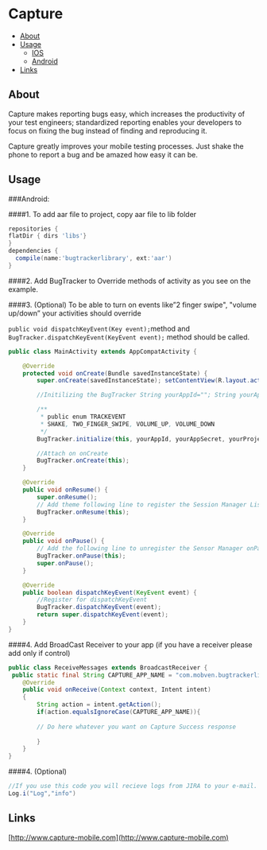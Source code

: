 
Capture
==================

  - [About](#about)
  - [Usage](#usage)
    - [IOS](http://github.com/mobven/capture-ios)
    - [Android](#android)
  - [Links](#links)


## About

Capture makes reporting bugs easy, which increases the productivity of your test engineers; standardized reporting enables your developers to focus on fixing the bug instead of finding and reproducing it.

Capture greatly improves your mobile testing processes.
Just shake the phone to report a bug and be amazed how
easy it can be.


## Usage

###Android:

####1. To add aar file to project, copy aar file to lib folder

```gradle
repositories {
flatDir { dirs 'libs'} 
}
dependencies { 
  compile(name:'bugtrackerlibrary', ext:'aar')
}
```

####2. Add BugTracker to Override methods of activity as you see on the example. 

####3. (Optional) To be able to turn on events like”2 finger swipe", "volume up/down” your activities should override

```public void dispatchKeyEvent(Key event);```method and  ```BugTracker.dispatchKeyEvent(KeyEvent event);``` method should be called.

```java
public class MainActivity extends AppCompatActivity {

	@Override
	protected void onCreate(Bundle savedInstanceState) {
		super.onCreate(savedInstanceState); setContentView(R.layout.activity_main);

		//Initilizing the BugTracker String yourAppId=""; String yourAppSecret=""; String yourProjectId="";

		/**
		 * public enum TRACKEVENT
		 * SHAKE, TWO_FINGER_SWIPE, VOLUME_UP, VOLUME_DOWN 
		 */
		BugTracker.initialize(this, yourAppId, yourAppSecret, yourProjectId , BugTracker.TRACKEVENT.SHAKE, true);

		//Attach on onCreate
		BugTracker.onCreate(this);
	}

	@Override
	public void onResume() {
		super.onResume();
		// Add theme following line to register the Session Manager Listener onResume 
		BugTracker.onResume(this);
	}

	@Override
	public void onPause() {
		// Add the following line to unregister the Sensor Manager onPause 
		BugTracker.onPause(this);
		super.onPause();
	}

	@Override
	public boolean dispatchKeyEvent(KeyEvent event) {
		//Register for dispatchKeyEvent 
		BugTracker.dispatchKeyEvent(event);
		return super.dispatchKeyEvent(event);
	}
}
```


####4. Add BroadCast Receiver to your app (if you have a receiver please add only if control)

```java
public class ReceiveMessages extends BroadcastReceiver {
 public static final String CAPTURE_APP_NAME = "com.mobven.bugtrackerlibrary";
    @Override
    public void onReceive(Context context, Intent intent)
    {
        String action = intent.getAction();
        if(action.equalsIgnoreCase(CAPTURE_APP_NAME)){
            
	    // Do here whatever you want on Capture Success response 
	
        }
    }
}
```

####4. (Optional) 

```java
//If you use this code you will recieve logs from JIRA to your e-mail.
Log.i("Log","info")
```

## Links
[http://www.capture-mobile.com](http://www.capture-mobile.com)
